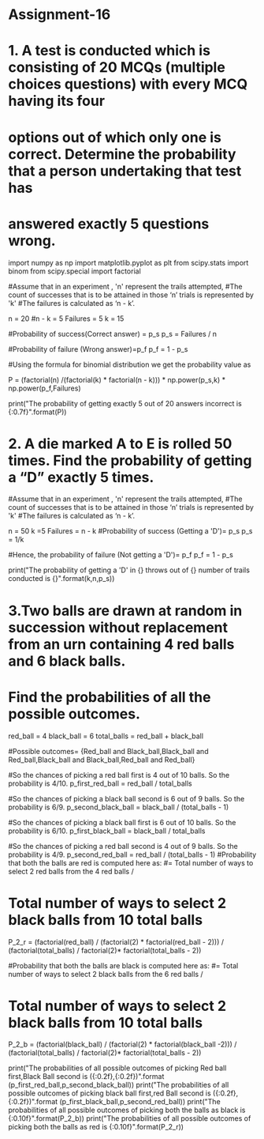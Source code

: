 # Assignment-16

# 1. A test is conducted which is consisting of 20 MCQs (multiple choices questions) with every MCQ having its four 
# options out of which only one is correct. Determine the probability that a person undertaking that test has 
# answered exactly 5 questions wrong.

import numpy as np
import matplotlib.pyplot as plt
from scipy.stats import binom
from scipy.special import factorial

#Assume that in an experiment , 'n' represent the trails attempted, 
#The count of successes that is to be attained in those ‘n’ trials is represented by 'k' 
#The failures is calculated as ‘n - k’.

n = 20
#n - k  = 5
Failures = 5
k = 15 

#Probability of success(Correct answer) = p_s
p_s = Failures / n
    
#Probability of failure (Wrong answer)=p_f 
p_f = 1 - p_s

#Using the formula for binomial distribution we get the probability value as

P = (factorial(n) /(factorial(k) * factorial(n - k))) * np.power(p_s,k) * np.power(p_f,Failures)

print("The probability of getting exactly 5 out of 20 answers incorrect is {:0.7f}".format(P))

# 2. A die marked A to E is rolled 50 times. Find the probability of getting a “D” exactly 5 times.

#Assume that in an experiment , 'n' represent the trails attempted, 
#The count of successes that is to be attained in those ‘n’ trials is represented by 'k' 
#The failures is calculated as ‘n - k’.
 
n = 50
k =5
Failures = n - k
#Probability of success (Getting a 'D')= p_s
p_s = 1/k

#Hence, the probability of failure (Not getting a 'D')= p_f 
p_f = 1 - p_s 

print("The probability of getting a 'D' in {} throws out of  {} number of trails conducted is {}".format(k,n,p_s))

# 3.Two balls are drawn at random in succession without replacement from an urn containing 4 red balls and 6 black balls.
# Find the probabilities of all the possible outcomes.

red_ball = 4
black_ball = 6
total_balls = red_ball + black_ball

#Possible outcomes= {Red_ball and Black_ball,Black_ball and Red_ball,Black_ball and Black_ball,Red_ball and Red_ball}

#So the chances of picking a red ball first is 4 out of 10 balls. So the probability is 4/10.
p_first_red_ball = red_ball / total_balls

#So the chances of picking a black ball second is 6 out of 9 balls. So the probability is 6/9.
p_second_black_ball  = black_ball / (total_balls - 1)

#So the chances of picking a black ball  first is  6 out of 10 balls. So the probability is 6/10.
p_first_black_ball = black_ball / total_balls

#So the chances of picking a red ball second is 4 out of 9 balls. So the probability is 4/9.
p_second_red_ball  = red_ball / (total_balls - 1)
#Probability that both the balls are red is computed here as:
#= Total number of ways to select 2 red balls from the 4 red balls / 
#    Total number of ways to select 2 black  balls from 10 total balls

P_2_r  = (factorial(red_ball) / (factorial(2) * factorial(red_ball - 2))) / (factorial(total_balls) 
                                                                             / factorial(2)* factorial(total_balls - 2))

#Probability that both the balls are black is computed here as:
#= Total number of ways to select 2 black balls from the 6 red balls / 
#    Total number of ways to select 2 black  balls from 10 total balls

P_2_b  = (factorial(black_ball) / (factorial(2) * factorial(black_ball -2))) / (factorial(total_balls) 
                                                                                / factorial(2)* factorial(total_balls - 2))
                                                                                
print("The probabilities of all possible outcomes of picking Red ball first,Black Ball second is ({:0.2f},{:0.2f})".format
      (p_first_red_ball,p_second_black_ball))
print("The probabilities of all possible outcomes of picking black ball first,red Ball second is ({:0.2f},{:0.2f})".format
      (p_first_black_ball,p_second_red_ball))
print("The probabilities of all possible outcomes of picking both the balls as black is {:0.10f}".format(P_2_b))
print("The probabilities of all possible outcomes of picking both the balls as red is {:0.10f}".format(P_2_r))

